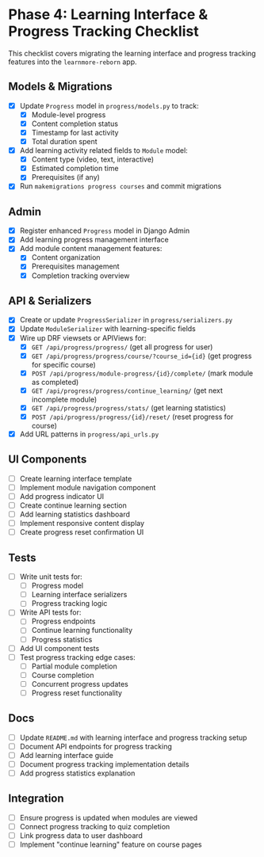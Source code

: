 # Phase 4: Learning Interface & Progress Tracking Checklist

This checklist covers migrating the learning interface and progress tracking features into the `learnmore-reborn` app.

## Models & Migrations

- [x] Update `Progress` model in `progress/models.py` to track:
  - [x] Module-level progress
  - [x] Content completion status
  - [x] Timestamp for last activity
  - [x] Total duration spent
- [x] Add learning activity related fields to `Module` model:
  - [x] Content type (video, text, interactive)
  - [x] Estimated completion time
  - [x] Prerequisites (if any)
- [x] Run `makemigrations progress courses` and commit migrations

## Admin

- [x] Register enhanced `Progress` model in Django Admin
- [x] Add learning progress management interface
- [x] Add module content management features:
  - [x] Content organization
  - [x] Prerequisites management
  - [x] Completion tracking overview

## API & Serializers

- [x] Create or update `ProgressSerializer` in `progress/serializers.py`
- [x] Update `ModuleSerializer` with learning-specific fields
- [x] Wire up DRF viewsets or APIViews for:
  - [x] `GET /api/progress/progress/` (get all progress for user)
  - [x] `GET /api/progress/progress/course/?course_id={id}` (get progress for specific course)
  - [x] `POST /api/progress/module-progress/{id}/complete/` (mark module as completed)
  - [x] `GET /api/progress/progress/continue_learning/` (get next incomplete module)
  - [x] `GET /api/progress/progress/stats/` (get learning statistics)
  - [x] `POST /api/progress/progress/{id}/reset/` (reset progress for course)
- [x] Add URL patterns in `progress/api_urls.py`

## UI Components

- [ ] Create learning interface template
- [ ] Implement module navigation component
- [ ] Add progress indicator UI
- [ ] Create continue learning section
- [ ] Add learning statistics dashboard
- [ ] Implement responsive content display
- [ ] Create progress reset confirmation UI

## Tests

- [ ] Write unit tests for:
  - [ ] Progress model
  - [ ] Learning interface serializers
  - [ ] Progress tracking logic
- [ ] Write API tests for:
  - [ ] Progress endpoints
  - [ ] Continue learning functionality
  - [ ] Progress statistics
- [ ] Add UI component tests
- [ ] Test progress tracking edge cases:
  - [ ] Partial module completion
  - [ ] Course completion
  - [ ] Concurrent progress updates
  - [ ] Progress reset functionality

## Docs

- [ ] Update `README.md` with learning interface and progress tracking setup
- [ ] Document API endpoints for progress tracking
- [ ] Add learning interface guide
- [ ] Document progress tracking implementation details
- [ ] Add progress statistics explanation

## Integration

- [ ] Ensure progress is updated when modules are viewed
- [ ] Connect progress tracking to quiz completion
- [ ] Link progress data to user dashboard
- [ ] Implement "continue learning" feature on course pages